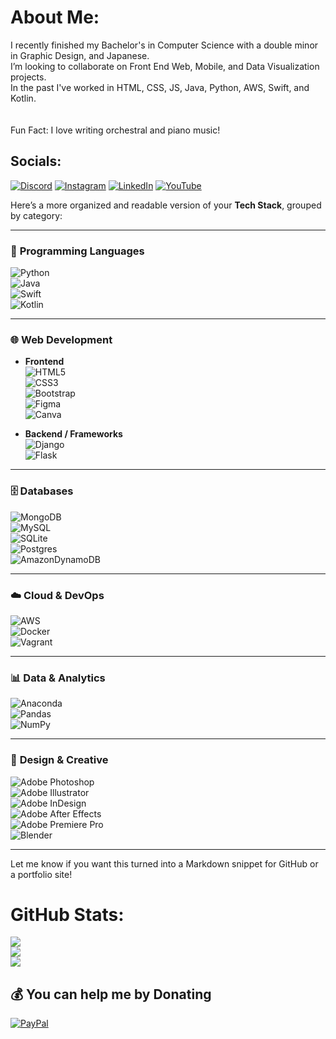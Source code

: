 # About Me:
I recently finished my Bachelor's in Computer Science with a double minor in Graphic Design, and Japanese.<br>I’m looking to collaborate on Front End Web, Mobile, and Data Visualization projects.<br>In the past I've worked in HTML, CSS, JS, Java, Python, AWS, Swift, and Kotlin.<br> <br><br>Fun Fact: I love writing orchestral and piano music!


## Socials:
[![Discord](https://img.shields.io/badge/Discord-%237289DA.svg?logo=discord&logoColor=white)](https://discordapp.com/users/Aehras#1560) [![Instagram](https://img.shields.io/badge/Instagram-%23E4405F.svg?logo=Instagram&logoColor=white)](https://instagram.com/Julian.Currie) [![LinkedIn](https://img.shields.io/badge/LinkedIn-%230077B5.svg?logo=linkedin&logoColor=white)](https://linkedin.com/in/julian-currie-461200122/) [![YouTube](https://img.shields.io/badge/YouTube-%23FF0000.svg?logo=YouTube&logoColor=white)](https://www.youtube.com/channel/UCkLlADlH4fWnDJhLJnKjHYw) 

Here’s a more organized and readable version of your **Tech Stack**, grouped by category:

---

### 🧠 **Programming Languages**
![Python](https://img.shields.io/badge/python-3670A0?style=flat&logo=python&logoColor=ffdd54)  
![Java](https://img.shields.io/badge/java-%23ED8B00.svg?style=flat&logo=java&logoColor=white)  
![Swift](https://img.shields.io/badge/swift-F54A2A?style=flat&logo=swift&logoColor=white)  
![Kotlin](https://img.shields.io/badge/kotlin-%230095D5.svg?style=flat&logo=kotlin&logoColor=white)

---

### 🌐 **Web Development**
- **Frontend**  
  ![HTML5](https://img.shields.io/badge/html5-%23E34F26.svg?style=flat&logo=html5&logoColor=white)  
  ![CSS3](https://img.shields.io/badge/css3-%231572B6.svg?style=flat&logo=css3&logoColor=white)  
  ![Bootstrap](https://img.shields.io/badge/bootstrap-%23563D7C.svg?style=flat&logo=bootstrap&logoColor=white)  
  ![Figma](https://img.shields.io/badge/figma-%23F24E1E.svg?style=flat&logo=figma&logoColor=white)  
  ![Canva](https://img.shields.io/badge/Canva-%2300C4CC.svg?style=flat&logo=Canva&logoColor=white)

- **Backend / Frameworks**  
  ![Django](https://img.shields.io/badge/django-%23092E20.svg?style=flat&logo=django&logoColor=white)  
  ![Flask](https://img.shields.io/badge/flask-%23000.svg?style=flat&logo=flask&logoColor=white)

---

### 🗄️ **Databases**
![MongoDB](https://img.shields.io/badge/MongoDB-%234ea94b.svg?style=flat&logo=mongodb&logoColor=white)  
![MySQL](https://img.shields.io/badge/mysql-%2300f.svg?style=flat&logo=mysql&logoColor=white)  
![SQLite](https://img.shields.io/badge/sqlite-%2307405e.svg?style=flat&logo=sqlite&logoColor=white)  
![Postgres](https://img.shields.io/badge/postgres-%23316192.svg?style=flat&logo=postgresql&logoColor=white)  
![AmazonDynamoDB](https://img.shields.io/badge/Amazon%20DynamoDB-4053D6?style=flat&logo=Amazon%20DynamoDB&logoColor=white)

---

### ☁️ **Cloud & DevOps**
![AWS](https://img.shields.io/badge/AWS-%23FF9900.svg?style=flat&logo=amazon-aws&logoColor=white)  
![Docker](https://img.shields.io/badge/docker-%230db7ed.svg?style=flat&logo=docker&logoColor=white)  
![Vagrant](https://img.shields.io/badge/vagrant-%231563FF.svg?style=flat&logo=vagrant&logoColor=white)

---

### 📊 **Data & Analytics**
![Anaconda](https://img.shields.io/badge/Anaconda-%2344A833.svg?style=flat&logo=anaconda&logoColor=white)  
![Pandas](https://img.shields.io/badge/pandas-%23150458.svg?style=flat&logo=pandas&logoColor=white)  
![NumPy](https://img.shields.io/badge/numpy-%23013243.svg?style=flat&logo=numpy&logoColor=white)

---

### 🎨 **Design & Creative**
![Adobe Photoshop](https://img.shields.io/badge/adobephotoshop-%2331A8FF.svg?style=flat&logo=adobephotoshop&logoColor=white)  
![Adobe Illustrator](https://img.shields.io/badge/adobeillustrator-%23FF9A00.svg?style=flat&logo=adobeillustrator&logoColor=white)  
![Adobe InDesign](https://img.shields.io/badge/Adobe%20InDesign-49021F?style=flat&logo=adobeindesign&logoColor=white)  
![Adobe After Effects](https://img.shields.io/badge/Adobe%20After%20Effects-9999FF.svg?style=flat&logo=Adobe%20After%20Effects&logoColor=white)  
![Adobe Premiere Pro](https://img.shields.io/badge/Adobe%20Premiere%20Pro-9999FF.svg?style=flat&logo=Adobe%20Premiere%20Pro&logoColor=white)  
![Blender](https://img.shields.io/badge/blender-%23F5792A.svg?style=flat&logo=blender&logoColor=white)

---

Let me know if you want this turned into a Markdown snippet for GitHub or a portfolio site!
# GitHub Stats:
![](https://github-readme-stats.vercel.app/api?username=jccurrie&theme=tokyonight&hide_border=false&include_all_commits=true&count_private=true)<br/>
![](https://github-readme-streak-stats.herokuapp.com/?user=jccurrie&theme=tokyonight&hide_border=false)<br/>
![](https://github-readme-stats.vercel.app/api/top-langs/?username=jccurrie&theme=tokyonight&hide_border=false&include_all_commits=true&count_private=true&layout=compact)

  ## 💰 You can help me by Donating
  [![PayPal](https://img.shields.io/badge/PayPal-00457C?style=for-the-badge&logo=paypal&logoColor=white)](https://paypal.me/@JulianCurrie) 

  <!-- Proudly created with GPRM ( https://gprm.itsvg.in ) -->
  
